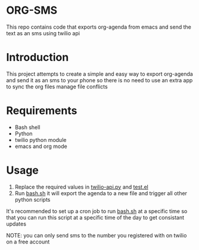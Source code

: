 # ORG-SMS
This repo contains code that exports org-agenda from emacs and send the text as an sms using twilio api
# Introduction
This project attempts to create a simple and easy way to export org-agenda and send it as an sms to your phone so there is no need to use an extra app to sync the org files manage file conflicts
# Requirements
* Bash shell
* Python
* twilio python module
* emacs and org mode
# Usage
1. Replace the required values in [twilio-api.py](twilio-api.py) and  [test.el](test.el)  
2. Run [bash.sh](bash.sh) it will export the agenda to a new file and trigger all other python scripts 

It's recommended to set up a cron job to run [bash.sh](bash.sh) at a specific time so that you can run this script at a specific time of the day to get consistant updates

NOTE: you can only send sms to the number you registered with on twilio on a free account
